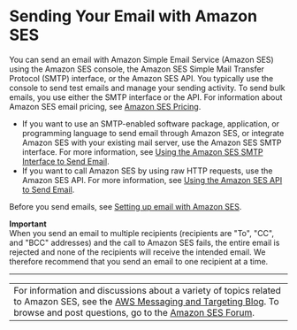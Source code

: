# Sending Your Email with Amazon SES<a name="choose-email-sending-method"></a>

You can send an email with Amazon Simple Email Service \(Amazon SES\) using the Amazon SES console, the Amazon SES Simple Mail Transfer Protocol \(SMTP\) interface, or the Amazon SES API\. You typically use the console to send test emails and manage your sending activity\. To send bulk emails, you use either the SMTP interface or the API\. For information about Amazon SES email pricing, see [Amazon SES Pricing](https://aws.amazon.com/ses/pricing)\.
+ If you want to use an SMTP\-enabled software package, application, or programming language to send email through Amazon SES, or integrate Amazon SES with your existing mail server, use the Amazon SES SMTP interface\. For more information, see [Using the Amazon SES SMTP Interface to Send Email](send-email-smtp.md)\.
+ If you want to call Amazon SES by using raw HTTP requests, use the Amazon SES API\. For more information, see [Using the Amazon SES API to Send Email](send-email-api.md)\.

Before you send emails, see [Setting up email with Amazon SES](send-email-set-up.md)\.

**Important**  
When you send an email to multiple recipients \(recipients are "To", "CC", and "BCC" addresses\) and the call to Amazon SES fails, the entire email is rejected and none of the recipients will receive the intended email\. We therefore recommend that you send an email to one recipient at a time\.


****  

|  | 
| --- |
| For information and discussions about a variety of topics related to Amazon SES, see the [AWS Messaging and Targeting Blog](https://aws.amazon.com//blogs/messaging-and-targeting/)\. To browse and post questions, go to the [Amazon SES Forum](https://forums.aws.amazon.com/forum.jspa?forumID=90)\. | 